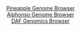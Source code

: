 <div id="Pineapple_Genome_Browser" align="center">
  <a href="https://igv.org/app/?sessionURL=blob:zZNda9swGIX_i2BlA8eW7diODWWkTdamSds0WZIupRjZkR2tsuRKsp0P8t.nlo3drNBcbAx0Ib28ks45erQHNRaScAYi4Ji2Z9o2MIBc82aKipLiG1RgCaIMUYkNIHCGBWYpBtEeZEgqNJuM9M61UqWMLIuoslUglnNTuiYq0I4z1Egz5YV1zilFCRdIcSGtM4FqbpG8bjU4QWVp6rtd07NWSCEL0XLNmeRWiVkeN_q8.FcpzjHjBY6LiiryKiDWerTGlZmhz93FtJumWMoh3g5Wp93hoDt3.7PlhX..nN1eLmb.4mRKcoZUJfBpMNn1hjt6D5dX6.qu1n3OnFE86H_LP7i9k_6mJALLUzuwO27H8V2ogyFshTf_k2c9yJG.JcvcIBDlZjsWX5vvoyvnXowXy_UwkW_4PhiA8rTSHIB0LYLIhoYLfcNz_NbL1O4YEIY6HcEJiB4eDaAESp90.8MeqG2paQESP1ev4BiAixUWIGqFEAZ2GDpeO2jDMLQPxh5Ugv69aL_MJmEAna7j.HFGqNIor2LJSmkixsw6zcx8d2SWTF3gcTvo97xzdF0lZ3m_uUtv5qzeXf8xy5fPpa9.fT5t9D2K_gl17xFiquRY1EbkcpGl3dt6MxCTp44fesv2xfQ55WezN.M5LpqMiwIp3a8revmTthoJgpjShZpIkhBK1HahU.QNiGzH1dCClFOuKQQiTz5CAxq2Bz_9htM9PB5.AA--">Pineapple Genome Browser</a>
</div>
<div id="Alphonso_Genome_Browser" align="center">
  <a href="https://igv.org/app/?sessionURL=blob:zZNdT9swFIb_iyXQJqX5JEkTCU0pkFFY6UQpHUUoOnWcxCOxg.02LVX_.wzatBsm0YtNk3JhH_njPY.fbNGKCEk5QzFyTcc3HQcZSFa8m0DT1uQKGiJRXEAtiYEEKYggDBMUb1EBUsH0.oveWSnVytiyqGp7DbCSm9IzoYFnzqCTJuaNdcLrGhZcgOJCWgMBK27RctXryALa1tR3e6Zv5aDAgrqtOJPcagkrs06fl_0qZSVhvCFZs6wVfQ2Q6Tw6Y24W8CmZTRKMiZSXZDPMj5PLYXLrnU3nn4OT.XR8PpsGs8MJLRmopSDHocBj.FoynrtXN.O78TC9.5bDunRu8YF3eni2bqkg8tgJnb7Xd8PQ1mAoy8n6f.pZf3TPvr2o2lyIo5OSpZczbC9HUzEPv3vpaDJ6s28H7QxUc7zUHiBciTB2bMOzA8N3g97L0Okbth1pOoJTFN8_GEgJwI96.f0WqU2rbUGSPC1fxTEQFzkRKO5Fth06UeT6R.GRHUXOztiipaj_Htp0eh2Ftpu4bpAVtFZa5TyTrJUmMGaucGGWz3uyPB9tMK5bOvDD4II2gyTtJ1W1PuXQ_YGlgfTVr8.nG31Pon9i3XuCmGqxr2rs8WJ.W0Liz29kOgg0InHgpmU364Lh2z_ZC6D94BRcNKD0el3R05..rUBQYEoXVlTSBa2p2sw0R96h2HE9rS3CvObaQyTKxQfbsA3Htz_.1tPbPex.AA--">Alphonso Genome Browser</a>
</div>


<div id="DAF_Genomics_Browser" align="center">
  <a href="https://igv.org/app/?sessionURL=blob:tZFra9swFIb_iyD95Ktsx7EhDG9ps6zNOuo5YSklnNnHsahteZLcNA357xNex2AXxqADSUicy_vqPEfygEIy3pKYUMsNLNclBpEV36fQdDW.hwYliUuoJRpEYIkC2xxJfCQlSAXZzZWurJTqZGzbBZTmDlvesFxa0rOgMyXvVYU61aQWNPDEW9hLK.eNTlZgQ91VvJXchjxHKU3H7rDdbfegj..x7dASt01fKzaobrUJbaywStBuWVvg41.M_AdlvdirZJ0mQ_0lHhbFNLlcJCvvPNvMx2822fXbdTZen6Vs14LqBU4PTysoIq7aVC1m1x_WjIcj.pphpZby08ibnZ0_dkygnLqhO_EmNHR8cjJIzfNeQyB5JdzY9Y2QTgzq..bz1QvGegqCMxLf3hlECcjvdfrtkahDp1ERiV_6gZpBuChQkNiMHCd0o4gGfug7UeSejCPpRf3CLC.ymyh0aELp2PoMjdYvWT0MUAv9GnwpkD911vtfQb0Ts4_LOfLA2UzuvXJ59UBVvpoH6Yhe7H8LKtD.__ixkosGlA59ez5jgVrrNdiqH1y8093pKw--">DAF Genomics Browser</a>
</div>
